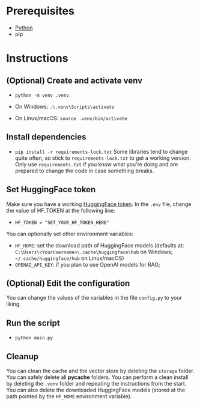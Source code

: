 # Prerequisites
- [Python](https://www.python.org/)
- pip

# Instructions
## (Optional) Create and activate venv
- `python -m venv .venv`

- On Windows: `.\.venv\Scripts\activate`
- On Linux/macOS: `source .venv/bin/activate`

## Install dependencies
- `pip install -r requirements-lock.txt`
Some libraries tend to change quite often, so stick to `requirements-lock.txt` to get a working version.
Only use `requirements.txt` if you know what you're doing and are prepared to change the code in case something breaks.

## Set HuggingFace token
Make sure you have a working [HuggingFace token](https://huggingface.co/).
In the `.env` file, change the value of HF_TOKEN at the following line:
- ```HF_TOKEN = "SET_YOUR_HF_TOKEN_HERE"```

You can optionally set other environment variables:
- `HF_HOME`: set the download path of HuggingFace models (defaults at: `C:\Users\<YourUsername>\.cache\huggingface\hub` on Windows; `~/.cache/huggingface/hub` on Linux/macOS)
- `OPENAI_API_KEY`: if you plan to use OpenAI models for RAG;

## (Optional) Edit the configuration
You can change the values of the variables in the file `config.py` to your liking.

## Run the script
- `python main.py`

## Cleanup
You can clean the cache and the vector store by deleting the `storage` folder.
You can safely delete all __pycache__ folders.
You can perform a clean install by deleting the `.venv` folder and repeating the instructions from the start.
You can also delete the downloaded HuggingFace models (stored at the path pointed by the `HF_HOME` environment variable).